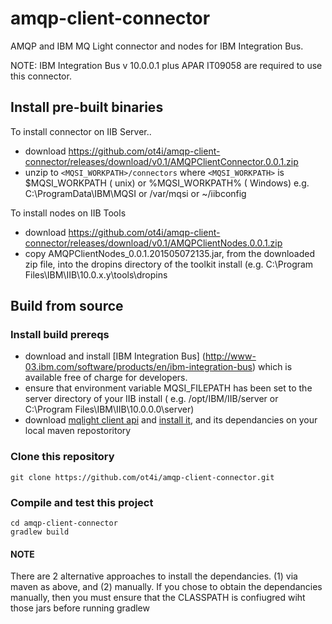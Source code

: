 # amqp-client-connector
AMQP and IBM MQ Light connector and nodes for IBM Integration Bus.

NOTE: IBM Integration Bus v 10.0.0.1 plus  APAR IT09058 are required to use this connector.

## Install pre-built binaries
To install connector on IIB Server..
* download https://github.com/ot4i/amqp-client-connector/releases/download/v0.1/AMQPClientConnector.0.0.1.zip
* unzip to `<MQSI_WORKPATH>/connectors` where `<MQSI_WORKPATH>` is $MQSI_WORKPATH ( unix) or %MQSI_WORKPATH% ( Windows) e.g. C:\ProgramData\IBM\MQSI or /var/mqsi or ~/iibconfig
  
To install nodes on IIB Tools
* download https://github.com/ot4i/amqp-client-connector/releases/download/v0.1/AMQPClientNodes.0.0.1.zip
* copy AMQPClientNodes_0.0.1.201505072135.jar, from the downloaded zip file, into the dropins directory of the toolkit install (e.g. C:\Program Files\IBM\IIB\10.0.x.y\tools\dropins


## Build from source
### Install build prereqs
* download and install [IBM Integration Bus] (http://www-03.ibm.com/software/products/en/ibm-integration-bus) which is available free of charge for developers.
* ensure that environment variable MQSI_FILEPATH has been set to the server directory of your IIB install ( e.g. /opt/IBM/IIB/server or C:\Program Files\IBM\IIB\10.0.0.0\server)
* download [mqlight client api](http://public.dhe.ibm.com/ibmdl/export/pub/software/websphere/messaging/mqkoa/mqlight-api-1.0.2015021901-SNAPSHOT-all.zip) and [install it](https://developer.ibm.com/messaging/mq-light/docs/?lang=java ), and its dependancies on your local maven repostoritory 

### Clone this repository
``
git clone https://github.com/ot4i/amqp-client-connector.git
``

### Compile and test this project
```
cd amqp-client-connector
gradlew build
```


#### NOTE 
There are 2 alternative approaches to install the dependancies. (1) via maven as above, and (2) manually.  If you chose to obtain the dependancies manually, then you must ensure that the CLASSPATH is confiugred wiht those jars before running gradlew




